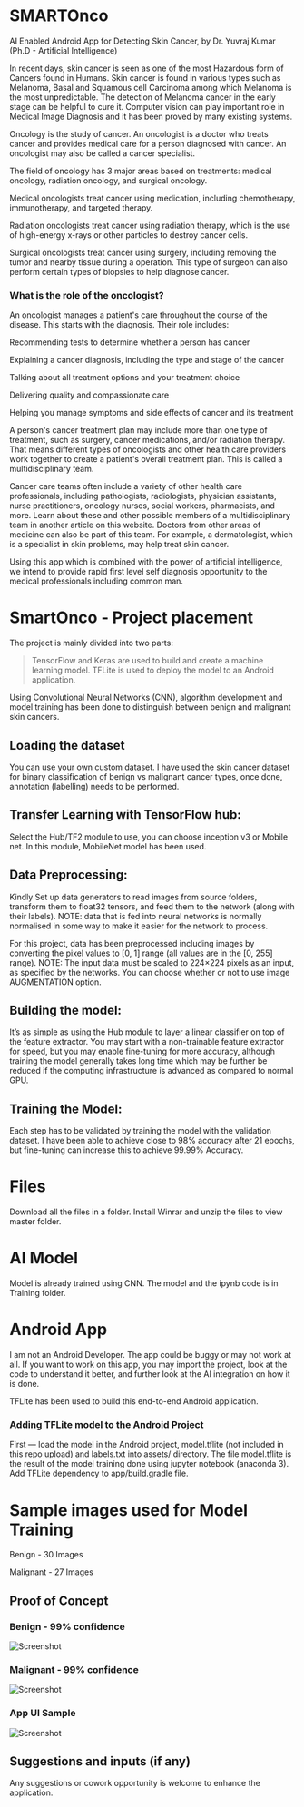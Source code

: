 # SMARTOnco
AI Enabled Android App for Detecting Skin Cancer, by Dr. Yuvraj Kumar (Ph.D - Artificial Intelligence)

In recent days, skin cancer is seen as one of the most Hazardous form of Cancers found in Humans. Skin cancer is found in various types such as Melanoma, Basal and Squamous cell Carcinoma among which Melanoma is the most unpredictable. The detection of Melanoma cancer in the early stage can be helpful to cure it. Computer vision can play important role in Medical Image Diagnosis and it has been proved by many existing systems.

Oncology is the study of cancer. An oncologist is a doctor who treats cancer and provides medical care for a person diagnosed with cancer. An oncologist may also be called a cancer specialist.

The field of oncology has 3 major areas based on treatments: medical oncology, radiation oncology, and surgical oncology.

Medical oncologists treat cancer using medication, including chemotherapy, immunotherapy, and targeted therapy.

Radiation oncologists treat cancer using radiation therapy, which is the use of high-energy x-rays or other particles to destroy cancer cells.

Surgical oncologists treat cancer using surgery, including removing the tumor and nearby tissue during a operation. This type of surgeon can also perform certain types of biopsies to help diagnose cancer.

### What is the role of the oncologist?

An oncologist manages a patient's care throughout the course of the disease. This starts with the diagnosis. Their role includes:

Recommending tests to determine whether a person has cancer

Explaining a cancer diagnosis, including the type and stage of the cancer

Talking about all treatment options and your treatment choice

Delivering quality and compassionate care

Helping you manage symptoms and side effects of cancer and its treatment

A person's cancer treatment plan may include more than one type of treatment, such as surgery, cancer medications, and/or radiation therapy. That means different types of oncologists and other health care providers work together to create a patient's overall treatment plan. This is called a multidisciplinary team.

Cancer care teams often include a variety of other health care professionals, including pathologists, radiologists, physician assistants, nurse practitioners, oncology nurses, social workers, pharmacists, and more. Learn about these and other possible members of a multidisciplinary team in another article on this website. Doctors from other areas of medicine can also be part of this team. For example, a dermatologist, which is a specialist in skin problems, may help treat skin cancer.

Using this app which is combined with the power of artificial intelligence, we intend to provide rapid first level self diagnosis opportunity to the medical professionals including common man. 

# SmartOnco - Project placement 

The project is mainly divided into two parts:

> TensorFlow and Keras are used to build and create a machine learning model.
> TFLite is used to deploy the model to an Android application.

Using Convolutional Neural Networks (CNN), algorithm development and model training has been done to distinguish between benign and malignant skin cancers. 

## Loading the dataset

You can use your own custom dataset. I have used the skin cancer dataset for binary classification of benign vs malignant cancer types, once done, annotation (labelling) needs to be performed. 

## Transfer Learning with TensorFlow hub:

Select the Hub/TF2 module to use, you can choose inception v3 or Mobile net. In this module, MobileNet model has been used. 

## Data Preprocessing:

Kindly Set up data generators to read images from source folders, transform them to float32 tensors, and feed them to the network (along with their labels). NOTE: data that is fed into neural networks is normally normalised in some way to make it easier for the network to process.

For this project, data has been preprocessed including images by converting the pixel values to [0, 1] range (all values are in the [0, 255] range). NOTE: The input data must be scaled to 224×224 pixels as an input, as specified by the networks. You can choose whether or not to use image AUGMENTATION option.

## Building the model:

It’s as simple as using the Hub module to layer a linear classifier on top of the feature extractor. You may start with a non-trainable feature extractor for speed, but you may enable fine-tuning for more accuracy, although training the model generally takes long time which may be further be reduced if the computing infrastructure is advanced as compared to normal GPU. 

## Training the Model:

Each step has to be validated by training the model with the validation dataset. I have been able to achieve close to 98% accuracy after 21 epochs, but fine-tuning can increase this to achieve 99.99% Accuracy. 

# Files

Download all the files in a folder. Install Winrar and unzip the files to view master folder.

# AI Model

Model is already trained using CNN. The model and the ipynb code is in Training folder.

# Android App

I am not an Android Developer. The app could be buggy or may not work at all. If you want to work on this app, you may import the project, look at the code to understand it better, and further look at the AI integration on how it is done.

TFLite has been used to build this end-to-end Android application.

### Adding TFLite model to the Android Project

First — load the model in the Android project, model.tflite (not included in this repo upload) and labels.txt into assets/ directory. The file model.tflite is the result of the model training done using jupyter notebook (anaconda 3). Add TFLite dependency to app/build.gradle file.

# Sample images used for Model Training

Benign - 30 Images

Malignant - 27 Images 

## Proof of Concept 

### Benign - 99% confidence 

![Screenshot](7.jpg)

### Malignant - 99% confidence

![Screenshot](8.jpg)

### App UI Sample

![Screenshot](image-skin-app.png)

## Suggestions and inputs (if any) 

Any suggestions or cowork opportunity is welcome to enhance the application. 
